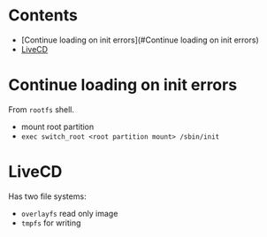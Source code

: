 # Contents

- [Continue loading on init errors](#Continue loading on init errors)
- [LiveCD](#LiveCD)

# Continue loading on init errors
From `rootfs` shell.
- mount root partition
- `exec switch_root <root partition mount> /sbin/init`

# LiveCD
Has two file systems:
- `overlayfs` read only image
- `tmpfs` for writing
